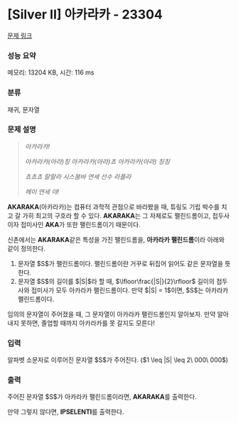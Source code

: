 # [Silver II] 아카라카 - 23304 

[문제 링크](https://www.acmicpc.net/problem/23304) 

### 성능 요약

메모리: 13204 KB, 시간: 116 ms

### 분류

재귀, 문자열

### 문제 설명

<blockquote>
<p><em>아카라카!</em></p>

<p><em>아카라카(아라)칭 아카라카(아라)쵸 아카라카(아라) 칭칭</em></p>

<p><em>쵸쵸쵸 랄랄라 시스붐바 연세 선수 라플라</em></p>

<p><em>헤이 연세 야!</em></p>
</blockquote>

<p><strong>AKARAKA</strong>(아카라카)는 컴퓨터 과학적 관점으로 바라봤을 때, 튜링도 기립 박수를 치고 갈 가히 최고의 구호라 할 수 있다. <strong>AKARAKA</strong>는 그 자체로도 팰린드롬이고, 접두사이자 접미사인 <strong>AKA</strong>가 또한 팰린드롬이기 때문이다.</p>

<p>신촌에서는 <strong>AKARAKA</strong>같은 특성을 가진 팰린드롬을, <strong>아카라카 팰린드롬</strong>이라 아래와 같이 정의한다.</p>

<ol>
	<li>문자열 $S$가 팰린드롬이다. 팰린드롬이란 거꾸로 뒤집어 읽어도 같은 문자열을 뜻한다.</li>
	<li>문자열 $S$의 길이를 $|S|$라 할 때, $\lfloor\frac{|S|}{2}\rfloor$ 길이의 접두사와 접미사가 모두 아카라카 팰린드롬이다. 만약 $|S| = 1$이면, $S$는 아카라카 팰린드롬이다.</li>
</ol>

<p>임의의 문자열이 주어졌을 때, 그 문자열이 아카라카 팰린드롬인지 알아보자. 만약 알아내지 못하면, 졸업할 때까지 아카라카를 못 갈지도 모른다!</p>

### 입력 

 <p>알파벳 소문자로 이루어진 문자열 $S$가 주어진다. ($1 \leq |S| \leq 2\ 000\ 000$)</p>

### 출력 

 <p>주어진 문자열 $S$가 아카라카 팰린드롬이라면, <strong>AKARAKA</strong>를 출력한다.</p>

<p>만약 그렇지 않다면, <strong>IPSELENTI</strong>를 출력한다.</p>

